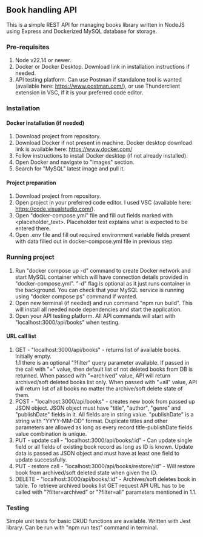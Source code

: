## Book handling API ##

This is a simple REST API for managing books library written in NodeJS using Express and Dockerized MySQL database for storage.

### Pre-requisites ###
1. Node v22.14 or newer.
2. Docker or Docker Desktop. Download link in installation instructions if needed.
3. API testing platform. Can use Postman if standalone tool is wanted (available here: https://www.postman.com/), or use Thunderclient extension in VSC, if it is your preferred code editor.

### Installation ###
#### Docker installation (if needed) ####
1. Download project from repository.
2. Download Docker if not present in machine. Docker desktop download link is available here: https://www.docker.com/
3. Follow instructions to install Docker desktop (if not already installed).
4. Open Docker and navigate to "Images" section.
5. Search for "MySQL" latest image and pull it.

#### Project preparation ####
1. Download project from repository.
2. Open project in your preferred code editor. I used VSC (available here: https://code.visualstudio.com/).
3. Open "docker-compose.yml" file and fill out fields marked with \<placeholder_text\>. Placeholder text explains what is expected to be entered there.
4. Open .env file and fill out required environment variable fields present with data filled out in docker-compose.yml file in previous step

### Running project ###
1. Run "docker compose up -d" command to create Docker network and start MySQL container which will have connection details provided in "docker-compose.yml". "-d" flag is optional as it just runs container in the background. You can check that your MySQL service is running using "docker compose ps" command if wanted.
2. Open new terminal (if needed) and run command "npm run build". This will install all needed node dependencies and start the application.
3. Open your API testing platform. All API commands will start with "localhost:3000/api/books" when testing.

#### URL call list ####
1. GET - "localhost:3000/api/books" - returns list of available books. Initially empty. \
1.1 there is an optional "?filter" query parameter available. If passed in the call with "=" value, then default list of not deleted books from DB is returned. When passed with "=archived" value, API will return archived/soft deleted books list only. When passed with "=all" value, API will return list of all books no matter the archive/soft delete state of them.
3. POST - "localhost:3000/api/books" - creates new book from passed up JSON object. JSON object must have "title", "author", "genre" and "publishDate" fields in it. All fields are in string value. "publishDate" is a string with "YYYY-MM-DD" format. Duplicate titles and other parameters are allowed as long as every record title-publishDate fields value combination is unique.
4. PUT - update call - "localhost:3000/api/books/:id" - Can update single field or all fields of existing book record as long as ID is known. Update data is passed as JSON object and must have at least one field to update successfully.
5. PUT - restore call - "localhost:3000/api/books/restore/:id" - Will restore book from archived/soft deleted state when given the ID.
6. DELETE - "localhost:3000/api/books/:id" - Archives/soft deletes book in table. To retrieve archived books list GET request API URL has to be called with "?filter=archived" or "?filter=all" parameters mentioned in 1.1.

### Testing ###
Simple unit tests for basic CRUD functions are available. Written with Jest library. Can be run with "npm run test" command in terminal.
